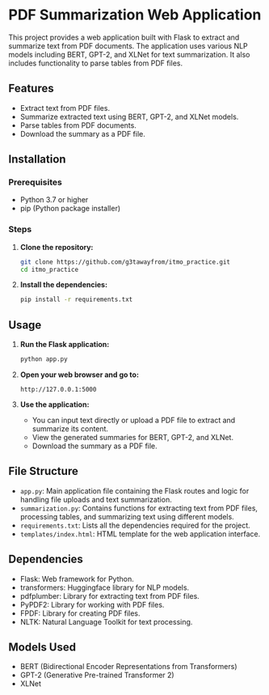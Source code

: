 # PDF Summarization Web Application

This project provides a web application built with Flask to extract and summarize text from PDF documents. The application uses various NLP models including BERT, GPT-2, and XLNet for text summarization. It also includes functionality to parse tables from PDF files.

## Features

- Extract text from PDF files.
- Summarize extracted text using BERT, GPT-2, and XLNet models.
- Parse tables from PDF documents.
- Download the summary as a PDF file.

## Installation

### Prerequisites

- Python 3.7 or higher
- pip (Python package installer)

### Steps

1. **Clone the repository:**

    ```sh
    git clone https://github.com/g3tawayfrom/itmo_practice.git
    cd itmo_practice
    ```

2. **Install the dependencies:**

    ```sh
    pip install -r requirements.txt
    ```

## Usage

1. **Run the Flask application:**

    ```sh
    python app.py
    ```

2. **Open your web browser and go to:**

    ```
    http://127.0.0.1:5000
    ```

3. **Use the application:**

    - You can input text directly or upload a PDF file to extract and summarize its content.
    - View the generated summaries for BERT, GPT-2, and XLNet.
    - Download the summary as a PDF file.

## File Structure

- `app.py`: Main application file containing the Flask routes and logic for handling file uploads and text summarization.
- `summarization.py`: Contains functions for extracting text from PDF files, processing tables, and summarizing text using different models.
- `requirements.txt`: Lists all the dependencies required for the project.
- `templates/index.html`: HTML template for the web application interface.

## Dependencies

- Flask: Web framework for Python.
- transformers: Huggingface library for NLP models.
- pdfplumber: Library for extracting text from PDF files.
- PyPDF2: Library for working with PDF files.
- FPDF: Library for creating PDF files.
- NLTK: Natural Language Toolkit for text processing.

## Models Used

- BERT (Bidirectional Encoder Representations from Transformers)
- GPT-2 (Generative Pre-trained Transformer 2)
- XLNet



